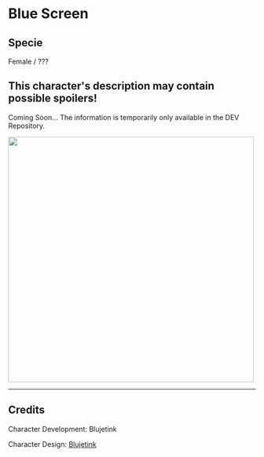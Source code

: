 # Blue Screen

## Specie

Female / ???

## This character's description may contain possible spoilers!

Coming Soon...
The information is temporarily only available in the DEV Repository.

<img src="https://github.com/JasminDreasond/Pony-Driland/blob/main/docs/img/characters/blue-screen/ref.png?raw=true" height="500">

<hr/>

## Credits

Character Development: Blujetink

Character Design: <a href="https://derpibooru.org/tags/artist-colon-acersiii" target="_blank">Blujetink</a>
